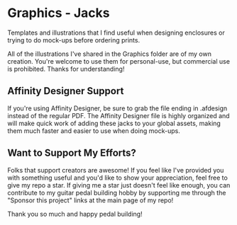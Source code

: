 # Graphics - Jacks

Templates and illustrations that I find useful when designing enclosures or trying to do mock-ups before ordering prints.

All of the illustrations I've shared in the Graphics folder are of my own creation. You're welcome to use them for personal-use, but commercial use is prohibited. Thanks for understanding!

## Affinity Designer Support

If you're using Affinity Designer, be sure to grab the file ending in .afdesign instead of the regular PDF. The Affinity Designer file is highly organized and will make quick work of adding these jacks to your global assets, making them much faster and easier to use when doing mock-ups.

## Want to Support My Efforts?

Folks that support creators are awesome! If you feel like I've provided you with something useful and you'd like to show your appreciation, feel free to give my repo a star. If giving me a star just doesn't feel like enough, you can contribute to my guitar pedal building hobby by supporting me through the "Sponsor this project" links at the main page of my repo!

Thank you so much and happy pedal building!
